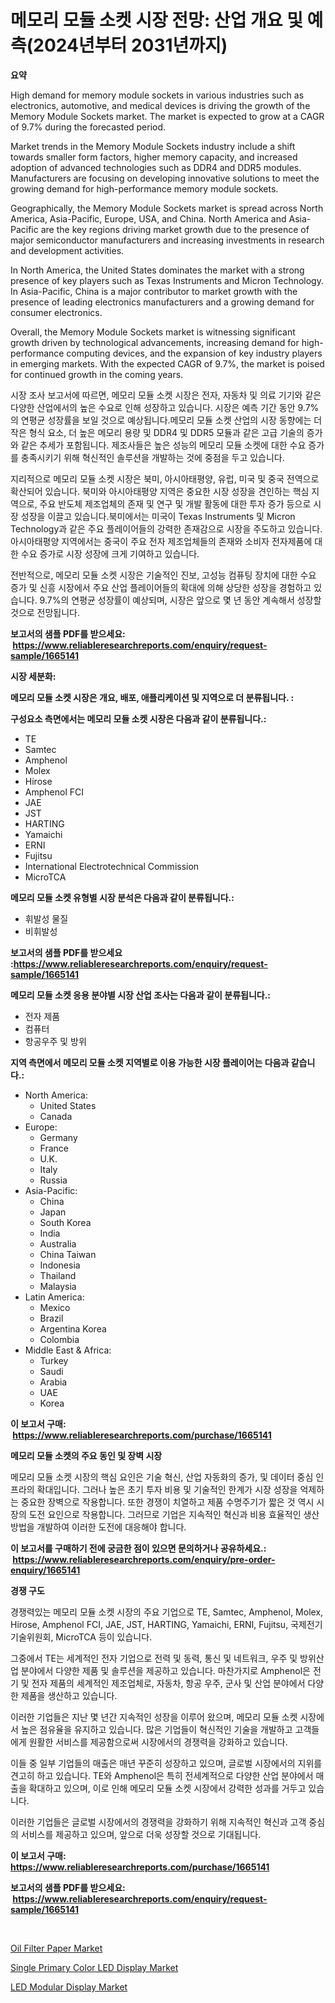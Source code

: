 <p><h1>메모리 모듈 소켓 시장 전망: 산업 개요 및 예측(2024년부터 2031년까지)</h1></p><p><strong>요약</strong></p>
<p><p>High demand for memory module sockets in various industries such as electronics, automotive, and medical devices is driving the growth of the Memory Module Sockets market. The market is expected to grow at a CAGR of 9.7% during the forecasted period. </p><p>Market trends in the Memory Module Sockets industry include a shift towards smaller form factors, higher memory capacity, and increased adoption of advanced technologies such as DDR4 and DDR5 modules. Manufacturers are focusing on developing innovative solutions to meet the growing demand for high-performance memory module sockets.</p><p>Geographically, the Memory Module Sockets market is spread across North America, Asia-Pacific, Europe, USA, and China. North America and Asia-Pacific are the key regions driving market growth due to the presence of major semiconductor manufacturers and increasing investments in research and development activities.</p><p>In North America, the United States dominates the market with a strong presence of key players such as Texas Instruments and Micron Technology. In Asia-Pacific, China is a major contributor to market growth with the presence of leading electronics manufacturers and a growing demand for consumer electronics.</p><p>Overall, the Memory Module Sockets market is witnessing significant growth driven by technological advancements, increasing demand for high-performance computing devices, and the expansion of key industry players in emerging markets. With the expected CAGR of 9.7%, the market is poised for continued growth in the coming years. </p><p>시장 조사 보고서에 따르면, 메모리 모듈 소켓 시장은 전자, 자동차 및 의료 기기와 같은 다양한 산업에서의 높은 수요로 인해 성장하고 있습니다. 시장은 예측 기간 동안 9.7%의 연평균 성장률을 보일 것으로 예상됩니다.메모리 모듈 소켓 산업의 시장 동향에는 더 작은 형식 요소, 더 높은 메모리 용량 및 DDR4 및 DDR5 모듈과 같은 고급 기술의 증가와 같은 추세가 포함됩니다. 제조사들은 높은 성능의 메모리 모듈 소켓에 대한 수요 증가를 충족시키기 위해 혁신적인 솔루션을 개발하는 것에 중점을 두고 있습니다.</p><p>지리적으로 메모리 모듈 소켓 시장은 북미, 아시아태평양, 유럽, 미국 및 중국 전역으로 확산되어 있습니다. 북미와 아시아태평양 지역은 중요한 시장 성장을 견인하는 핵심 지역으로, 주요 반도체 제조업체의 존재 및 연구 및 개발 활동에 대한 투자 증가 등으로 시장 성장을 이끌고 있습니다.북미에서는 미국이 Texas Instruments 및 Micron Technology과 같은 주요 플레이어들의 강력한 존재감으로 시장을 주도하고 있습니다. 아시아태평양 지역에서는 중국이 주요 전자 제조업체들의 존재와 소비자 전자제품에 대한 수요 증가로 시장 성장에 크게 기여하고 있습니다.</p><p>전반적으로, 메모리 모듈 소켓 시장은 기술적인 진보, 고성능 컴퓨팅 장치에 대한 수요 증가 및 신흥 시장에서 주요 산업 플레이어들의 확대에 의해 상당한 성장을 경험하고 있습니다. 9.7%의 연평균 성장률이 예상되며, 시장은 앞으로 몇 년 동안 계속해서 성장할 것으로 전망됩니다.</p></p>
<p><strong>보고서의 샘플 PDF를 받으세요: &nbsp;<a href="https://www.reliableresearchreports.com/enquiry/request-sample/1665141">https://www.reliableresearchreports.com/enquiry/request-sample/1665141</a></strong></p>
<p><strong>시장 세분화:</strong></p>
<p><strong> 메모리 모듈 소켓 시장은 개요, 배포, 애플리케이션 및 지역으로 더 분류됩니다. :</strong></p>
<p><strong>구성요소 측면에서는 메모리 모듈 소켓 시장은 다음과 같이 분류됩니다.:</strong></p>
<p><ul><li>TE</li><li>Samtec</li><li>Amphenol</li><li>Molex</li><li>Hirose</li><li>Amphenol FCI</li><li>JAE</li><li>JST</li><li>HARTING</li><li>Yamaichi</li><li>ERNI</li><li>Fujitsu</li><li>International Electrotechnical Commission</li><li>MicroTCA</li></ul></p>
<p><strong> 메모리 모듈 소켓 유형별 시장 분석은 다음과 같이 분류됩니다.:</strong></p>
<p><ul><li>휘발성 물질</li><li>비휘발성</li></ul></p>
<p><strong>보고서의 샘플 PDF를 받으세요 :<a href="https://www.reliableresearchreports.com/enquiry/request-sample/1665141">https://www.reliableresearchreports.com/enquiry/request-sample/1665141</a></strong></p>
<p><strong> 메모리 모듈 소켓 응용 분야별 시장 산업 조사는 다음과 같이 분류됩니다.:</strong></p>
<p><ul><li>전자 제품</li><li>컴퓨터</li><li>항공우주 및 방위</li></ul></p>
<p><strong>지역 측면에서 메모리 모듈 소켓 지역별로 이용 가능한 시장 플레이어는 다음과 같습니다.:</strong></p>
<p><ul>
    <li>
        North America:
        <ul>
            <li>United States</li>
            <li>Canada</li>
        </ul>
    </li>
    <li>
        Europe:
        <ul>
            <li>Germany</li>
            <li>France</li>
            <li>U.K.</li>
            <li>Italy</li>
            <li>Russia</li>
        </ul>
    </li>
    <li>
        Asia-Pacific:
        <ul>
            <li>China</li>
            <li>Japan</li>
            <li>South Korea</li>
            <li>India</li>
            <li>Australia</li>
            <li>China Taiwan</li>
            <li>Indonesia</li>
            <li>Thailand</li>
            <li>Malaysia</li>
        </ul>
    </li>
    <li>
        Latin America:
        <ul>
            <li>Mexico</li>
            <li>Brazil</li>
            <li>Argentina Korea</li>
            <li>Colombia</li>
        </ul>
    </li>
    <li>
        Middle East & Africa:
        <ul>
            <li>Turkey</li>
            <li>Saudi</li>
            <li>Arabia</li>
            <li>UAE</li>
            <li>Korea</li>
        </ul>
    </li>
    </ul></p>
<p><strong>이 보고서 구매: &nbsp;<a href="https://www.reliableresearchreports.com/purchase/1665141">https://www.reliableresearchreports.com/purchase/1665141</a></strong></p>
<p><strong>메모리 모듈 소켓의 주요 동인 및 장벽 시장</strong></p>
<p><p>메모리 모듈 소켓 시장의 핵심 요인은 기술 혁신, 산업 자동화의 증가, 및 데이터 중심 인프라의 확대입니다. 그러나 높은 초기 투자 비용 및 기술적인 한계가 시장 성장을 억제하는 중요한 장벽으로 작용합니다. 또한 경쟁이 치열하고 제품 수명주기가 짧은 것 역시 시장의 도전 요인으로 작용합니다. 그러므로 기업은 지속적인 혁신과 비용 효율적인 생산 방법을 개발하여 이러한 도전에 대응해야 합니다.</p></p>
<p><strong>이 보고서를 구매하기 전에 궁금한 점이 있으면 문의하거나 공유하세요.: &nbsp;<a href="https://www.reliableresearchreports.com/enquiry/pre-order-enquiry/1665141">https://www.reliableresearchreports.com/enquiry/pre-order-enquiry/1665141</a></strong></p>
<p><strong>경쟁 구도</strong></p>
<p><p>경쟁력있는 메모리 모듈 소켓 시장의 주요 기업으로 TE, Samtec, Amphenol, Molex, Hirose, Amphenol FCI, JAE, JST, HARTING, Yamaichi, ERNI, Fujitsu, 국제전기기술위원회, MicroTCA 등이 있습니다.</p><p>그중에서 TE는 세계적인 전자 기업으로 전력 및 동력, 통신 및 네트워크, 우주 및 방위산업 분야에서 다양한 제품 및 솔루션을 제공하고 있습니다. 마찬가지로 Amphenol은 전기 및 전자 제품의 세계적인 제조업체로, 자동차, 항공 우주, 군사 및 산업 분야에서 다양한 제품을 생산하고 있습니다.</p><p>이러한 기업들은 지난 몇 년간 지속적인 성장을 이루어 왔으며, 메모리 모듈 소켓 시장에서 높은 점유율을 유지하고 있습니다. 많은 기업들이 혁신적인 기술을 개발하고 고객들에게 원활한 서비스를 제공함으로써 시장에서의 경쟁력을 강화하고 있습니다.</p><p>이들 중 일부 기업들의 매출은 매년 꾸준히 성장하고 있으며, 글로벌 시장에서의 지위를 견고히 하고 있습니다. TE와 Amphenol은 특히 전세계적으로 다양한 산업 분야에서 매출을 확대하고 있으며, 이로 인해 메모리 모듈 소켓 시장에서 강력한 성과를 거두고 있습니다. </p><p>이러한 기업들은 글로벌 시장에서의 경쟁력을 강화하기 위해 지속적인 혁신과 고객 중심의 서비스를 제공하고 있으며, 앞으로 더욱 성장할 것으로 기대됩니다.</p></p>
<p><strong>이 보고서 구매: &nbsp; <a href="https://www.reliableresearchreports.com/purchase/1665141">https://www.reliableresearchreports.com/purchase/1665141</a></strong></p>
<p><strong>보고서의 샘플 PDF를 받으세요: &nbsp;<a href="https://www.reliableresearchreports.com/enquiry/request-sample/1665141">https://www.reliableresearchreports.com/enquiry/request-sample/1665141</a></strong><strong></strong></p>
<p>&nbsp;</p>
<p><p><a href="https://military-diascia-e68.notion.site/Oil-Filter-Paper-Market-Insights-Market-Players-and-Forecast-Till-2031-1da5d4074dab4494a3528a73c2b2ccca">Oil Filter Paper Market</a></p><p><a href="https://github.com/peachesmcdowel1/Market-Research-Report-List-2/blob/main/single-primary-color-led-display-market.md">Single Primary Color LED Display Market</a></p><p><a href="https://github.com/edytherolanlouisejk1miz0wig/Market-Research-Report-List-1/blob/main/led-modular-display-market.md">LED Modular Display Market</a></p></p>